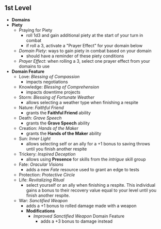 ## 1st Level
- **Domains**
- **Piety**
	- Praying for Piety
		- roll 1d3 and gain additional piety at the start of your turn in combat
		- if roll a 3, activate a "Prayer Effect" for your domain below
	- *Domain Piety*: ways to gain piety in combat based on your domain
		- should have a reminder of these piety conditions
	- *Prayer Effect*: when rolling a 3, select one prayer effect from your domains to use
- **Domain Feature**
	- Love: *Blessing of Compassion*
		- impacts negotiations
	- Knowledge: *Blessing of Comprehension*
		- impacts downtime projects
	- Storm: *Blessing of Fortunate Weather*
		- allows selecting a weather type when finishing a respite
	- Nature: *Faithful Friend*
		- grants the **Faithful Friend** ability
	- Death: *Grave Speech*
		- grants the **Grave Speech** ability
	- Creation: *Hands of the Maker*
		- grants the **Hands of the Maker** ability
	- Sun: *Inner Light*
		- allows selecting self or an ally for a +1 bonus to saving throws until you finish another respite
	- Trickery: *Inspired Deception*
		- allows using **Presence** for skills from the *intrigue* skill group
	- Fate: *Oracular Visions*
		- adds a new *Fate* resource used to grant an edge to tests
	- Protection: *Protective Circle*
	- Life: *Revitalizing Ritual*
		- select yourself or an ally when finishing a respite. This individual gains a bonus to their recovery value equal to your level until you finish another respite.
	- War: *Sanctified Weapon*
		- adds a +1 bonus to rolled damage made with a weapon
		- **Modifications**
			- *Improved Sanctified Weapon* Domain Feature
				- adds a +3 bonus to damage instead